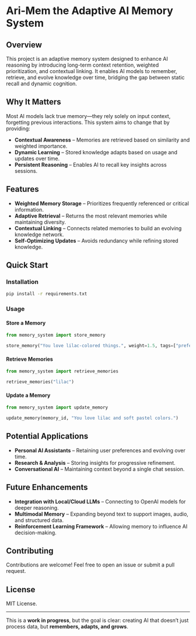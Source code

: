 # Ari-Mem the Adaptive AI Memory System

## Overview

This project is an adaptive memory system designed to enhance AI reasoning by introducing long-term context retention, weighted prioritization, and contextual linking. It enables AI models to remember, retrieve, and evolve knowledge over time, bridging the gap between static recall and dynamic cognition.

## Why It Matters

Most AI models lack true memory—they rely solely on input context, forgetting previous interactions. This system aims to change that by providing:

- **Contextual Awareness** – Memories are retrieved based on similarity and weighted importance.
- **Dynamic Learning** – Stored knowledge adapts based on usage and updates over time.
- **Persistent Reasoning** – Enables AI to recall key insights across sessions.

## Features

- **Weighted Memory Storage** – Prioritizes frequently referenced or critical information.
- **Adaptive Retrieval** – Returns the most relevant memories while maintaining diversity.
- **Contextual Linking** – Connects related memories to build an evolving knowledge network.
- **Self-Optimizing Updates** – Avoids redundancy while refining stored knowledge.

## Quick Start

### Installation

```bash
pip install -r requirements.txt
```

### Usage

#### Store a Memory

```python
from memory_system import store_memory

store_memory("You love lilac-colored things.", weight=1.5, tags=["preference"])
```

#### Retrieve Memories

```python
from memory_system import retrieve_memories

retrieve_memories("lilac")
```

#### Update a Memory

```python
from memory_system import update_memory

update_memory(memory_id, "You love lilac and soft pastel colors.")
```

## Potential Applications

- **Personal AI Assistants** – Retaining user preferences and evolving over time.
- **Research & Analysis** – Storing insights for progressive refinement.
- **Conversational AI** – Maintaining context beyond a single chat session.

## Future Enhancements

- **Integration with Local/Cloud LLMs** – Connecting to OpenAI models for deeper reasoning.
- **Multimodal Memory** – Expanding beyond text to support images, audio, and structured data.
- **Reinforcement Learning Framework** – Allowing memory to influence AI decision-making.

## Contributing

Contributions are welcome! Feel free to open an issue or submit a pull request.

## License

MIT License.

---

This is a **work in progress**, but the goal is clear: creating AI that doesn’t just process data, but **remembers, adapts, and grows**.
